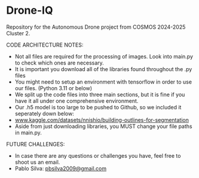 # Drone-IQ
Repository for the Autonomous Drone project from COSMOS 2024-2025 Cluster 2.

CODE ARCHITECTURE NOTES:
- Not all files are required for the processing of images. Look into main.py to check which ones are necessary.
- It is important you download all of the libraries found throughout the .py files
- You might need to setup an environment with tensorflow in order to use our files. (Python 3.11 or below)
- We split up the code files into three main sections, but it is fine if you have it all under one comprehensive environment.
- Our .h5 model is too large to be pushed to Github, so we included it seperately down below:
- www.kaggle.com/datasets/nnishio/building-outlines-for-segmentation
- Aside from just downloading libraries, you MUST change your file paths in main.py.

FUTURE CHALLENGES:
- In case there are any questions or challenges you have, feel free to shoot us an email.
- Pablo Silva: pbsilva2009@gmail.com
